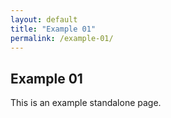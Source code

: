 ```yaml
---
layout: default
title: "Example 01"
permalink: /example-01/
---
```


## Example 01

This is an example standalone page.
